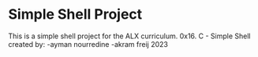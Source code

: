 # Simple Shell Project

This is a simple shell project for the ALX curriculum.
0x16. C - Simple Shell
created by:
-ayman nourredine 
-akram freij
2023
